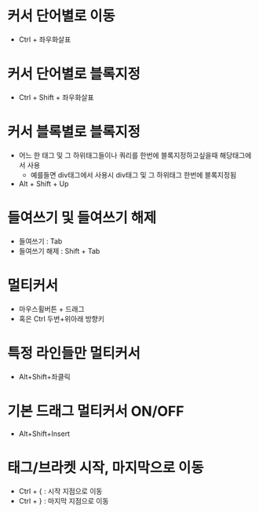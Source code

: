 # 커서 단어별로 이동

- Ctrl + 좌우화살표

# 커서 단어별로 블록지정

- Ctrl + Shift + 좌우화살표

# 커서 블록별로 블록지정

- 어느 한 태그 및 그 하위태그들이나 쿼리를 한번에 블록지정하고싶을때 해당태그에서 사용
    - 예를들면 div태그에서 사용시 div태그 및 그 하위태그 한번에 블록지정됨
- Alt + Shift + Up

# 들여쓰기 및 들여쓰기 해제

- 들여쓰기 : Tab
- 들여쓰기 해제 : Shift + Tab

# 멀티커서

- 마우스휠버튼 + 드래그
- 혹은 Ctrl 두번+위아래 방향키

# 특정 라인들만 멀티커서

- Alt+Shift+좌클릭

# 기본 드래그 멀티커서 ON/OFF

- Alt+Shift+Insert

# 태그/브라켓 시작, 마지막으로 이동

- Ctrl + { : 시작 지점으로 이동
- Ctrl + } : 마지막 지점으로 이동
